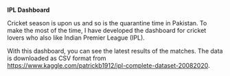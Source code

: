 **IPL Dashboard**

Cricket season is upon us and so is the quarantine time in Pakistan. To make the most of the time, I have developed the dashboard for cricket lovers who also like Indian Premier League (IPL).

With this dashboard, you can see the latest results of the matches. The data is downloaded as CSV format from https://www.kaggle.com/patrickb1912/ipl-complete-dataset-20082020.
